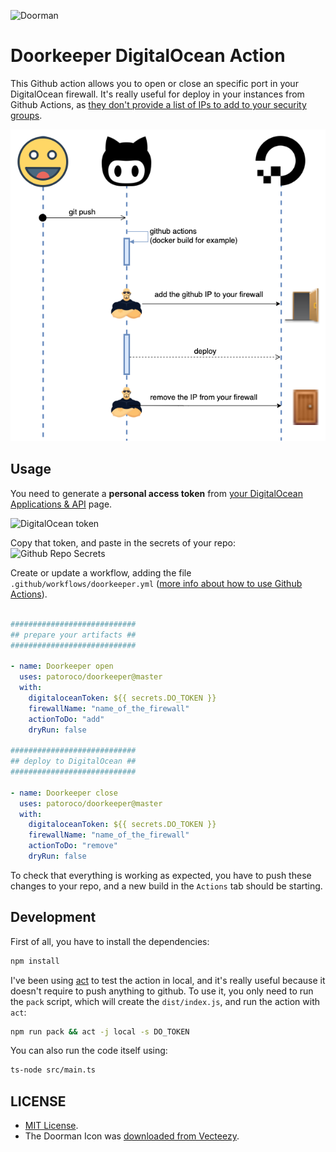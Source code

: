 ![Doorman](images/doorman.png)

Doorkeeper DigitalOcean Action
==============================

This Github action allows you to open or close an specific port in your DigitalOcean firewall.
It's really useful for deploy in your instances from Github Actions, as [they don't provide a list of IPs to add to your security groups](https://help.github.com/en/actions/reference/virtual-environments-for-github-hosted-runners#ip-addresses-of-github-hosted-runners).

![Diagram of doorkeeper](images/diagram.png)


Usage
-----
You need to generate a **personal access token** from [your DigitalOcean Applications & API](https://cloud.digitalocean.com/account/api/tokens) page.

![DigitalOcean token](images/do_token.png)

Copy that token, and paste in the secrets of your repo:
![Github Repo Secrets](images/secrets.png)

Create or update a workflow, adding the file `.github/workflows/doorkeeper.yml` ([more info about how to use Github Actions](https://help.github.com/en/actions/getting-started-with-github-actions/starting-with-preconfigured-workflow-templates)).


```yaml

############################
## prepare your artifacts ##
############################

- name: Doorkeeper open
  uses: patoroco/doorkeeper@master
  with:
    digitaloceanToken: ${{ secrets.DO_TOKEN }}
    firewallName: "name_of_the_firewall"
    actionToDo: "add"
    dryRun: false

############################
## deploy to DigitalOcean ##
############################

- name: Doorkeeper close
  uses: patoroco/doorkeeper@master
  with:
    digitaloceanToken: ${{ secrets.DO_TOKEN }}
    firewallName: "name_of_the_firewall"
    actionToDo: "remove"
    dryRun: false
```

To check that everything is working as expected, you have to push these changes to your repo, and a new build in the `Actions` tab should be starting.


Development
-----------
First of all, you have to install the dependencies:

```bash
npm install
```

I've been using [act](https://github.com/nektos/act) to test the action in local, and it's really useful because it doesn't require to push anything to github.
To use it, you only need to run the `pack` script, which will create the `dist/index.js`, and run the action with `act`:

```bash
npm run pack && act -j local -s DO_TOKEN
```

You can also run the code itself using:

```bash
ts-node src/main.ts
```

LICENSE
-------

- [MIT License](LICENSE.md).
- The Doorman Icon was [downloaded from Vecteezy](https://www.vecteezy.com/free-vector/doorman).
